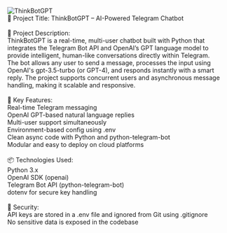 ![ThinkBotGPT](https://github.com/user-attachments/assets/79e9212d-a3be-4d4a-838e-71263b7c5813)<br>🧠 Project Title: ThinkBotGPT – AI-Powered Telegram Chatbot<br><br>
📄 Project Description:<br>
ThinkBotGPT is a real-time, multi-user chatbot built with Python that integrates the Telegram Bot API and OpenAI’s GPT language model to provide intelligent, human-like conversations directly within Telegram.<br>
The bot allows any user to send a message, processes the input using OpenAI's gpt-3.5-turbo (or GPT-4), and responds instantly with a smart reply. The project supports concurrent users and asynchronous message handling, making it scalable and responsive.
<br><br>
🚀 Key Features:<br>
Real-time Telegram messaging
<br>
OpenAI GPT-based natural language replies
<br>
Multi-user support simultaneously
<br>
Environment-based config using .env
<br>
Clean async code with Python and python-telegram-bot
<br>
Modular and easy to deploy on cloud platforms
<br><br>
📦 Technologies Used:<br>
Python 3.x<br>
OpenAI SDK (openai)<br>
Telegram Bot API (python-telegram-bot)<br>
dotenv for secure key handling<br>
<br>
🔐 Security:<br>
API keys are stored in a .env file and ignored from Git using .gitignore
<br>
No sensitive data is exposed in the codebase
